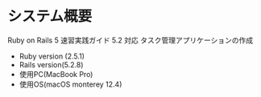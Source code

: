 # システム概要

Ruby on Rails 5 速習実践ガイド 5.2 対応
タスク管理アプリケーションの作成

* Ruby version (2.5.1)
* Rails version(5.2.8)
* 使用PC(MacBook Pro)
* 使用OS(macOS monterey 12.4)
